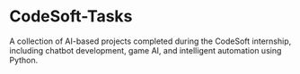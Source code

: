 # CodeSoft-Tasks
A collection of AI-based projects completed during the CodeSoft internship, including chatbot development, game AI, and intelligent automation using Python.
